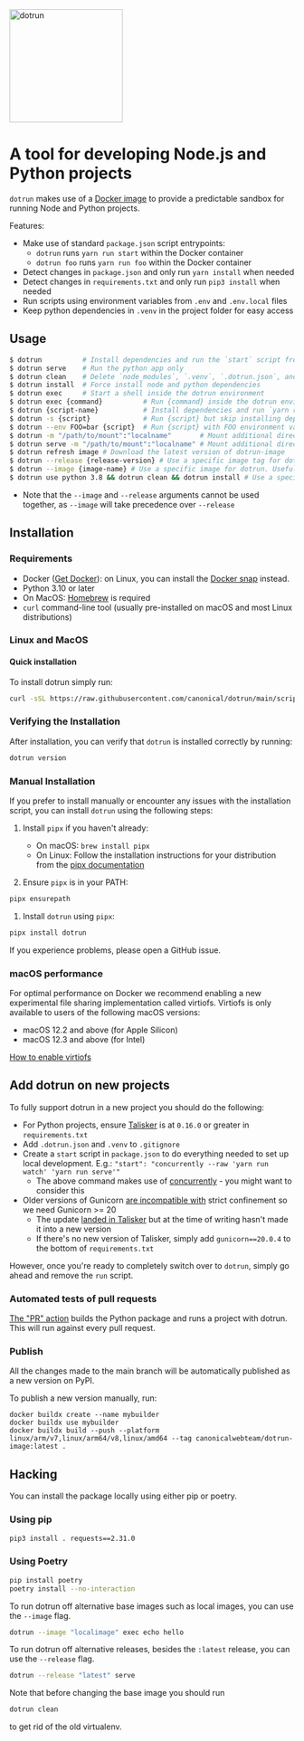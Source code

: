 <img src="https://assets.ubuntu.com/v1/14a3bac5-dotrun.svg?w=200" width="200" alt="dotrun" />

# A tool for developing Node.js and Python projects

`dotrun` makes use of a [Docker image](https://github.com/canonical/dotrun-image/) to provide a predictable sandbox for running Node and Python projects.

Features:

- Make use of standard `package.json` script entrypoints:
  - `dotrun` runs `yarn run start` within the Docker container
  - `dotrun foo` runs `yarn run foo` within the Docker container
- Detect changes in `package.json` and only run `yarn install` when needed
- Detect changes in `requirements.txt` and only run `pip3 install` when needed
- Run scripts using environment variables from `.env` and `.env.local` files
- Keep python dependencies in `.venv` in the project folder for easy access

## Usage

```bash
$ dotrun          # Install dependencies and run the `start` script from package.json
$ dotrun serve    # Run the python app only
$ dotrun clean    # Delete `node_modules`, `.venv`, `.dotrun.json`, and run `yarn run clean`
$ dotrun install  # Force install node and python dependencies
$ dotrun exec     # Start a shell inside the dotrun environment
$ dotrun exec {command}          # Run {command} inside the dotrun environment
$ dotrun {script-name}           # Install dependencies and run `yarn run {script-name}`
$ dotrun -s {script}             # Run {script} but skip installing dependencies
$ dotrun --env FOO=bar {script}  # Run {script} with FOO environment variable
$ dotrun -m "/path/to/mount":"localname"       # Mount additional directory and run `dotrun`
$ dotrun serve -m "/path/to/mount":"localname" # Mount additional directory and run `dotrun serve`
$ dotrun refresh image # Download the latest version of dotrun-image
$ dotrun --release {release-version} # Use a specific image tag for dotrun. Useful for switching versions
$ dotrun --image {image-name} # Use a specific image for dotrun. Useful for running dotrun off local images
$ dotrun use python 3.8 && dotrun clean && dotrun install # Use a specific python version for dotrun.
```

- Note that the `--image` and `--release` arguments cannot be used together, as `--image` will take precedence over `--release`

## Installation

### Requirements

- Docker ([Get Docker](https://docs.docker.com/get-docker/)): on Linux, you can install the [Docker snap](https://snapcraft.io/docker) instead.
- Python 3.10 or later
- On MacOS: [Homebrew](https://docs.brew.sh/Installation) is required
- `curl` command-line tool (usually pre-installed on macOS and most Linux distributions)

### Linux and MacOS

#### Quick installation

To install dotrun simply run:

```bash
curl -sSL https://raw.githubusercontent.com/canonical/dotrun/main/scripts/install.sh | bash
```

### Verifying the Installation

After installation, you can verify that `dotrun` is installed correctly by running:

```bash
dotrun version
```

### Manual Installation

If you prefer to install manually or encounter any issues with the installation script, you can install `dotrun` using the following steps:

1. Install `pipx` if you haven't already:

   - On macOS: `brew install pipx`
   - On Linux: Follow the installation instructions for your distribution from the [pipx documentation](https://pypa.github.io/pipx/installation/)

2. Ensure `pipx` is in your PATH:

```bash
pipx ensurepath
```

1. Install `dotrun` using `pipx`:

```bash
pipx install dotrun
```

If you experience problems, please open a GitHub issue.

### macOS performance

For optimal performance on Docker we recommend enabling a new experimental file sharing implementation called virtiofs. Virtiofs is only available to users of the following macOS versions:

- macOS 12.2 and above (for Apple Silicon)
- macOS 12.3 and above (for Intel)

[How to enable virtiofs](https://www.docker.com/blog/speed-boost-achievement-unlocked-on-docker-desktop-4-6-for-mac/)

## Add dotrun on new projects

To fully support dotrun in a new project you should do the following:

- For Python projects, ensure [Talisker](https://pypi.org/project/talisker/) is at `0.16.0` or greater in `requirements.txt`
- Add `.dotrun.json` and `.venv` to `.gitignore`
- Create a `start` script in `package.json` to do everything needed to set up local development. E.g.:
  `"start": "concurrently --raw 'yarn run watch' 'yarn run serve'"`
  - The above command makes use of [concurrently](https://www.npmjs.com/package/concurrently) - you might want to consider this
- Older versions of Gunicorn [are incompatible with](https://forum.snapcraft.io/t/problems-packaging-app-that-uses-gunicorn/11749) strict confinement so we need Gunicorn >= 20
  - The update [landed in Talisker](https://github.com/canonical-ols/talisker/pull/502) but at the time of writing hasn't made it into a new version
  - If there's no new version of Talisker, simply add `gunicorn==20.0.4` to the bottom of `requirements.txt`

However, once you're ready to completely switch over to `dotrun`, simply go ahead and remove the `run` script.

### Automated tests of pull requests

[The "PR" action](.github/workflows/pr.yaml) builds the Python package and runs a project with dotrun. This will run against every pull request.

### Publish

All the changes made to the main branch will be automatically published as a new version on PyPI.

To publish a new version manually, run:

```
docker buildx create --name mybuilder
docker buildx use mybuilder
docker buildx build --push --platform linux/arm/v7,linux/arm64/v8,linux/amd64 --tag canonicalwebteam/dotrun-image:latest .
```

## Hacking

You can install the package locally using either pip or poetry.

### Using pip

```bash
pip3 install . requests==2.31.0
```

### Using Poetry

```bash
pip install poetry
poetry install --no-interaction
```

To run dotrun off alternative base images such as local images, you can use the `--image` flag.

```bash
dotrun --image "localimage" exec echo hello
```

To run dotrun off alternative releases, besides the `:latest` release, you can use the `--release` flag.

```bash
dotrun --release "latest" serve
```

Note that before changing the base image you should run

```bash
dotrun clean
```

to get rid of the old virtualenv.
